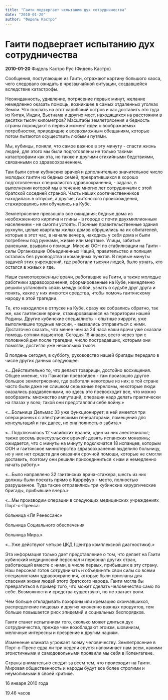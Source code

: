 ```yaml
---
title: "Гаити подвергает испытанию дух сотрудничества"
date: "2010-01-20"
author: "Фидель Кастро"
---
```


# Гаити подвергает испытанию дух сотрудничества

**2010-01-20** Фидель Кастро Рус (Фидель Кастро)

Сообщения, поступающие из Гаити, отражают картину большого хаоса, чего следовало ожидать в чрезвычайной ситуации, создавшейся вследствие катастрофы.

Неожиданность, удивление, потрясение первых минут, желание немедленно оказать помощь, возникшее в самых отдаленных уголках Земли. Что послать на этот карибский остров и как доставить это туда из Китая, Индии, Вьетнама и других мест, находящихся на расстоянии в десятки тысяч километров? Масштабы землетрясения и бедность страны порождают в первый момент идеи о воображаемых потребностях, приводящие к всевозможным обещаниям, которые потом пытаются осуществить любыми путями.

Мы, кубинцы, поняли, что самое важное в эту минуту - спасти жизнь людей, для этого мы были подготовлены не только такими катастрофами как эта, но также и другими стихийными бедствиями, связанными со здравоохранением.

Там были сотни кубинских врачей и дополнительно значительное число молодых гаитян из бедных семей, превратившихся в хорошо подготовленных специалистов здравоохранения, - задача, в выполнении которой мы в течение многих лет сотрудничали с этой братской соседней страной. Часть наших соотечественников находилась в отпуске, а другие, гаитянского происхождения, стажировались или обучались на Кубе.

Землетрясение превзошло все ожидания; бедные дома из необожженного кирпича и глины - в городе с почти двухмиллионным населением - не смогли устоять. Прочные правительственные здания рухнули, целые кварталы жилых домов обрушились на их обитателей, которые в этот час, в начале вечера, находись у себя дома и были погребены под руинами, живые или мертвые. Улицы, забитые ранеными, взывали о помощи. Миссия ООН по стабилизации на Гаити - силы Организации Объединенных Наций, правительство и полиция остались без руководства и командных пунктов. В первые минуты задачей этих учреждений, где работали тысячи людей, было узнать, кто остался в живых и где.

Наши самоотверженные врачи, работавшие на Гаити, а также молодые работники здравоохранения, сформированные на Кубе, немедленно решили установить связь между собой, узнать о судьбе друг друга и понять, какие у них имеются средства, чтобы помочь гаитянскому народу в этой трагедии.

Те, кто находился в отпуске на Кубе, сразу же собрались обратно, так же, как гаитянские врачи, стажировавшиеся на территории нашей Родины. Другие кубинские специалисты - опытные хирурги, уже выполнявшие трудные миссии, - вызвались отправиться с ними. Достаточно сказать, что менее чем за 24 часа наши врачи уже оказали помощь сотням пациентов. Сегодня 16 января, всего через три с половиной дня после трагедии, число пострадавших, которым они помогли, достигло уже нескольких тысяч.

В полдень сегодня, в субботу, руководство нашей бригады передало в числе других данных следующее:

 «...Действительно то, что делают товарищи, достойно восхищения. Общее мнение, что Пакистан превзойден - там произошло другое большое землетрясение, где работали некоторые из них; в той стране часто были даже не слишком серьезные переломы, некоторые люди оказались раздавленными, но здесь это превосходит все, что можно вообразить: множество ампутаций, операции надо делать практически на глазах у всех; такой они представляли себе войну.» 

 «...Больница Дельмас 33 уже функционирует; в ней имеется три операционных с электрическими генераторами, помещения для консультаций и так далее, но она полностью забита.»

 «...Подключилось 12 чилийских врачей, один из них анестезиолог; также восемь венесуэльских врачей; девять испанских монахинь; ожидается, что с минуты на минуту подключатся 18 испанцев, которым ООН и гаитянское министерство здравоохранения выделило больницу, но у них нет средств для оказания срочной помощи, которые не смогли доставить, поэтому они решили присоединиться к нам и немедленно начать работу.»

 «...Было направлено 32 гаитянских врача-стажера, шесть из них должны были поехать прямо в Каррефур - место, полностью разрушенное. Туда также отправились три кубинские хирургические бригады, прибывшие вчера.»

«...Мы производим операции в следующих медицинских учреждениях Порт-о-Пренса:

больница «Ля Ренессанс»

больница Социального обеспечения

больница Мира.»

«...Уже действуют четыре ЦКД (Центра комплексной диагностики).»

Эта информация только дает представление о том, что делает на Гаити кубинский медицинский персонал и персонал других стран, работающий вместе с ними, в числе первых, прибывших в эту страну. Наш персонал готов сотрудничать и объединять свои силы со всеми специалистами здравоохранения, которые были присланы для спасения жизни людей этого братского народа. Гаити могла бы превратиться в пример того, что может сделать человечество само по себе. Возможности и средства существуют, но не хватает воли.

Чем больше откладывать похороны или кремацию скончавшихся, распределение пищевых и других жизненно важных продуктов, тем больше повышается риск эпидемий и социальных беспорядков.

Гаити станет испытанием того, сколько может длиться дух сотрудничества, прежде чем возобладают эгоизм, шовинизм, мелочные интересны и презрение к другим нациям.

Изменение климата угрожает всему человечеству. Землетрясение в Порт-о-Пренс едва ли три недели спустя напоминает нам всем, какими эгоистичными и самодовольными проявили мы себя в Копенгагене.

Страны внимательно следят за всем тем, что происходит на Гаити. Мировая общественность и народы будут все более строгими и неумолимыми в своей критике.

16 января 2010 года

19.46 часов